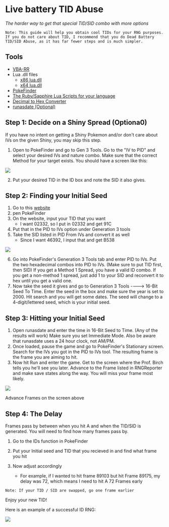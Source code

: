 # Live battery TID Abuse

_The harder way to get that special TID/SID combo with more options_

```
Note: This guide will help you obtain cool TIDs for your RNG purposes. If you do not care about TID, I recommend that you do Dead Battery TID/SID Abuse, as it has far fewer steps and is much simpler.
```

## Tools

- [VBA-RR](https://github.com/TASVideos/vba-rerecording/releases)
- Lua .dll files
  - [x86 lua.dll](https://www.dropbox.com/s/2o4hdphn7j9z349/lua-dll-x86.zip?dl=0)
  - [x64 lua.dll](https://www.dropbox.com/s/t8yttukleqserzp/lua-dll-x64.rar?dl=0)
- [PokeFinder](https://github.com/Admiral-Fish/PokeFinder/releases)
- [The Ruby/Sapphire Lua Scripts for your language](http://pokerng.forumcommunity.net/?t=56443955)
- [Decimal to Hex Converter](https://www.binaryhexconverter.com/decimal-to-hex-converter)
- [runasdate (Optional)](https://runasdate.en.softonic.com/)

## Step 1: Decide on a Shiny Spread (Optiona0)

If you have no intent on getting a Shiny Pokemon and/or don't care about IVs on the given Shiny, you may skip this step.

1. Open to PokeFinder and go to Gen 3 Tools. Go to the "IV to PID" and select your desired IVs and nature combo. Make sure that the correct Method for your target exists. You should have a screen like this:

![](https://snag.gy/bTkeXi.jpg)

2. Put your desired TID in the ID box and note the SID it also gives.

## Step 2: Finding your Initial Seed

1. Go to this [website](https://www.binaryhexconverter.com/decimal-to-hex-converter)
2. pen PokeFinder
3. On the website, input your TID that you want
   - I want 02332, so I put in 02332 and get 91C
4. Put that in the PID to IVs option under Generation 3 tools
5. Take the SID listed in PID From IVs and convert it as well
   - Since I want 46392, I input that and get B538

![](https://snag.gy/EZkURB.jpg)

6. Go into PokeFinder's Generation 3 Tools tab and enter PID to IVs. Put the two hexadecimal combos into PID to IVs. (Make sure to put TID first, then SID) If you get a Method 1 Spread, you have a valid ID combo. If you get a non-method 1 spread, just add 1 to your SID and reconvert it to hex until you get a valid one.
7. Now take the seed it gives and go to Generation 3 Tools ----> 16-Bit Seed To Time. Enter the seed in the box and make sure the year is set to 2000. Hit search and you will get some dates. The seed will change to a 4-digit/lettered seed, which is your initial seed.

## Step 3: Hitting your Initial Seed

1. Open runasdate and enter the time in 16-Bit Seed to Time. (Any of the results will work) Make sure you set Immediate Mode. Also be aware that runasdate uses a 24 hour clock, not AM/PM.
2. Once loaded, pause the game and go to PokeFinder's Stationary screen. Search for the IVs you got in the PID to IVs tool. The resulting frame is the frame you are aiming to hit.
3. Now hit Run and enter the game. Get to the screen where the Prof. Birch tells you he'll see you later. Advance to the Frame listed in RNGReporter and make save states along the way. You will miss your frame most likely.

![](https://snag.gy/lte3bH.jpg)

Advance Frames on the screen above

## Step 4: The Delay

Frames pass by between when you hit A and when the TID/SID is generated. You will need to find how many frames pass by.

1. Go to the IDs function in PokeFinder
2. Put your Initial seed and TID that you recieved in and find what frame you hit
3. Now adjust accordingly

   - For example, if I wanted to hit frame 89103 but hit Frame 89175, my delay was 72, which means I need to hit A 72 Frames early

```
Note: If your TID / SID are swapped, go one frame earlier
```

Enjoy your new TID!

Here is an example of a successful ID RNG:

![](https://snag.gy/yfJlxs.jpg)
